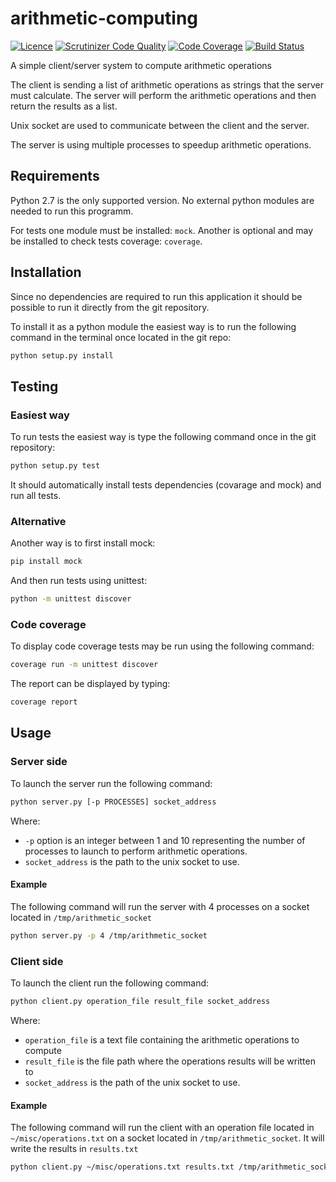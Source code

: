 # arithmetic-computing

[![Licence](https://img.shields.io/badge/license-MIT-brightgreen.svg)](LICENSE)
[![Scrutinizer Code Quality](https://scrutinizer-ci.com/g/Darkheir/arithmetic-computing/badges/quality-score.png?b=master)](https://scrutinizer-ci.com/g/Darkheir/arithmetic-computing/?branch=master)
[![Code Coverage](https://scrutinizer-ci.com/g/Darkheir/arithmetic-computing/badges/coverage.png?b=master)](https://scrutinizer-ci.com/g/Darkheir/arithmetic-computing/?branch=master)
[![Build Status](https://scrutinizer-ci.com/g/Darkheir/arithmetic-computing/badges/build.png?b=master)](https://scrutinizer-ci.com/g/Darkheir/arithmetic-computing/build-status/master)

A simple client/server system to compute arithmetic operations

The client is sending a list of arithmetic operations as strings that the server must calculate. The server will perform the arithmetic operations and then return the results as a list.

Unix socket are used to communicate between the client and the server.

The server is using multiple processes to speedup arithmetic operations.

## Requirements

Python 2.7 is the only supported version.
No external python modules are needed to run this programm.

For tests one module must be installed: `mock`. Another is optional and may be installed to check tests coverage: `coverage`.

## Installation

Since no dependencies are required to run this application it should be possible to run it directly from the git repository.

To install it as a python module the easiest way is to run the following command in the terminal once located in the git repo:

```bash
python setup.py install
```

## Testing

### Easiest way
To run tests the easiest way is type the following command once in the git repository:
```bash
python setup.py test
```

It should automatically install tests dependencies (covarage and mock) and run all tests.

### Alternative
Another way is to first install mock:
```bash
pip install mock
```

And then run tests using unittest:
```bash
python -m unittest discover
```

### Code coverage
To display code coverage tests may be run using the following command:
```bash
coverage run -m unittest discover
```

The report can be displayed by typing:

```bash
coverage report
```

## Usage

### Server side


To launch the server run the following command:

```bash
python server.py [-p PROCESSES] socket_address
```

Where:
* `-p` option is an integer between 1 and 10 representing the number of processes to launch to perform arithmetic operations.
* `socket_address` is the path to the  unix socket to use.

#### Example

The following command will run the server with 4 processes on a socket located in `/tmp/arithmetic_socket`
```bash
python server.py -p 4 /tmp/arithmetic_socket
```

### Client side

To launch the client run the following command:
```bash
python client.py operation_file result_file socket_address
```
Where:
* `operation_file` is a text file containing the arithmetic operations to compute
* `result_file` is the file path where the operations results will be written to
* `socket_address` is the path of the unix socket to use.

#### Example

The following command will run the client with an operation file located in `~/misc/operations.txt` on a socket located in `/tmp/arithmetic_socket`. It will write the results in `results.txt`
```bash
python client.py ~/misc/operations.txt results.txt /tmp/arithmetic_socket
```
